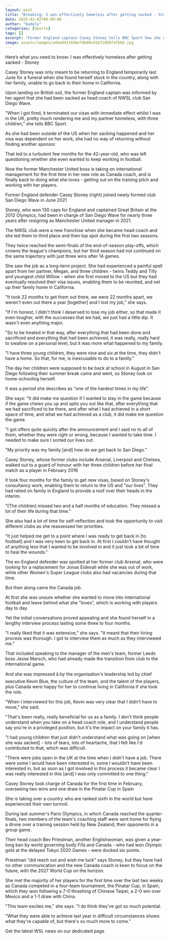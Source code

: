 ```yaml
---
layout: post
title: "Breaking: I was effectively homeless after getting sacked - Stoney"
date: 2025-03-02T06:09:06
author: "badely"
categories: [Sports]
tags: []
excerpt: "Former England captain Casey Stoney tells BBC Sport how she and her family have rebuilt their lives after her sacking by San Diego Wave left them effe"
image: assets/images/a45e043193be70b80cd16f2d56f47bbb.jpg
---
```


Here’s what you need to know: I was effectively homeless after getting sacked - Stoney

Casey Stoney was only meant to be returning to England temporarily last June for a funeral when she found herself stuck in the country, along with her family, unable to go back to their home in California.

Upon landing on British soil, the former England captain was informed by her agent that she had been sacked as head coach of NWSL club San Diego Wave.

"When I got fired, it terminated our visas with immediate effect whilst I was in the UK, pretty much rendering me and my partner homeless, with three children," she tells BBC Sport.

As she had been outside of the US when her sacking happened and her visa was dependent on her work, she had no way of returning without finding another sponsor.

That led to a turbulent few months for the 42-year-old, who was left questioning whether she even wanted to keep working in football.

Now the former Manchester United boss is taking on international management for the first time in her new role as Canada coach, and is finally back to doing what she loves - getting out on the training pitch and working with her players.

Former England defender Casey Stoney (right) joined newly formed club San Diego Wave in June 2021

Stoney, who won 130 caps for England and captained Great Britain at the 2012 Olympics, had been in charge of San Diego Wave for nearly three years after resigning as Manchester United manager in 2021.

The NWSL club were a new franchise when she became head coach and she led them to third place and then top spot during the first two seasons.

They twice reached the semi-finals of the end-of-season play-offs, which crowns the league's champions, but her third season had not continued on the same trajectory with just three wins after 14 games.

She saw the job as a long-term project. She had experienced a painful spell apart from her partner, Megan, and three children - twins Teddy and Tilly and youngest child Willow - when she first moved to the US but they had eventually resolved their visa issues, enabling them to be reunited, and set up their family home in California.

"It took 22 months to get them out there, we were 22 months apart, we weren't even out there a year [together] and I lost my job," she says.

"If I'm honest, I didn't think I deserved to lose my job either, so that made it even tougher, with the successes that we had, we just had a little dip. It wasn't even anything major.

"So to be treated in that way, after everything that had been done and sacrificed and everything that had been achieved, it was really, really hard to swallow on a personal level, but it was more what happened to my family.

"I have three young children, they were nine and six at the time, they didn't have a home. So that, for me, is inexcusable to do to a family."

The day her children were supposed to be back at school in August in San Diego following their summer break came and went, so Stoney took on home-schooling herself.

It was a period she describes as "one of the hardest times in my life".

She says: "It did make me question if I wanted to stay in the game because if the game chews you up and spits you out like that, after everything that we had sacrificed to be there, and after what I had achieved in a short space of time, and what we had achieved as a club, it did make me question the game.

"I got offers quite quickly after the announcement and I said no to all of them, whether they were right or wrong, because I wanted to take time. I needed to make sure I sorted our lives out.

"My priority was my family [and] how do we get back to San Diego."

Casey Stoney, whose former clubs include Arsenal, Liverpool and Chelsea, walked out to a guard of honour with her three children before her final match as a player in February 2018

It took four months for the family to get new visas, based on Stoney's consultancy work, enabling them to return to the US and "our lives". They had relied on family in England to provide a roof over their heads in the interim.

"[The children] missed two and a half months of education. They missed a lot of their life during that time."

She also had a lot of time for self-reflection and took the opportunity to visit different clubs as she reassessed her priorities.

"It just helped me get to a point where I was ready to get back in [to football] and I was very keen to get back in. At first I couldn't have thought of anything less that I wanted to be involved in and it just took a bit of time to heal the wounds."

The ex-England defender was spotted at her former club Arsenal, who were looking for a replacement for Jonas Eidevall while she was out of work, while other Women's Super League clubs also had vacancies during that time.

But then along came the Canada job.

At first she was unsure whether she wanted to move into international football and leave behind what she "loves", which is working with players day to day.

Yet the initial conversations proved appealing and she found herself in a lengthy interview process lasting some three to four months.

"I really liked that it was extensive," she says. "It meant that their hiring process was thorough. I got to interview them as much as they interviewed me."

That included speaking to the manager of the men's team, former Leeds boss Jesse Marsch, who had already made the transition from club to the international game.

And she was impressed â by the organisation's leadership led by chief executive Kevin Blue, the culture of the team, and the talent of the players, plus Canada were happy for her to continue living in California if she took the role.

"When I interviewed for this job, Kevin was very clear that I didn't have to move," she said.

"That's been really, really beneficial for us as a family. I don't think people understand when you take on a head coach role, and I understand people say you're in a privileged position, but it's the impact on your family it has.

"I had young children that just didn't understand what was going on [when she was sacked] - lots of tears, lots of heartache, that I felt like I'd contributed to that, which was difficult.

"There were jobs open in the UK at the time when I didn't have a job. There were some I would have been interested in, some I wouldn't have been interested in, but as soon as I got involved in this process it became clear I was really interested in this [and] I was only committed to one thing."

Casey Stoney took charge of Canada for the first time in February, overseeing two wins and one draw in the Pinatar Cup in Spain

She is taking over a country who are ranked sixth in the world but have experienced their own turmoil.

During last summer's Paris Olympics, in which Canada reached the quarter-finals, two members of the team's coaching staff were sent home for flying a drone over a training session held by New Zealand, their opponents in a group game.

Their head coach Bev Priestman, another Englishwoman, was given a year-long ban by world governing body Fifa and Canada - who had won Olympic gold at the delayed Tokyo 2020 Games - were docked six points.

Priestman "did reach out and wish me luck" says Stoney, but they have had no other communication and the new Canada coach is keen to focus on the future, with the 2027 World Cup on the horizon.

She met the majority of her players for the first time over the last two weeks as Canada competed in a four-team tournament, the Pinatar Cup, in Spain, which they won following a 7-0 thrashing of Chinese Taipei, a 2-0 win over Mexico and a 1-1 draw with China.

"This team excites me," she says. "I do think they've got so much potential.

"What they were able to achieve last year in difficult circumstances shows what they're capable of, but there's so much more to come."

Get the latest WSL news on our dedicated page

